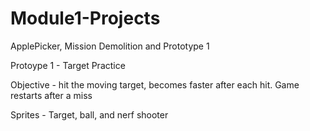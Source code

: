 # Module1-Projects
 ApplePicker, Mission Demolition and Prototype 1

Protoype 1 - Target Practice
 
 Objective - hit the moving target, becomes faster after each hit. Game restarts after a miss
 
 Sprites - Target, ball, and nerf shooter
 
 
 
